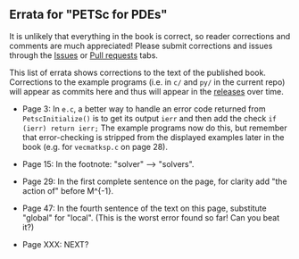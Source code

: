 Errata for "PETSc for PDEs"
---------------------------

It is unlikely that everything in the book is correct, so reader corrections and comments are much appreciated!  Please submit corrections and issues through the [Issues](https://github.com/bueler/p4pdes/issues) or [Pull requests](https://github.com/bueler/p4pdes/pulls) tabs.

This list of errata shows corrections to the text of the published book.  Corrections to the example programs (i.e. in `c/` and `py/` in the current repo) will appear as commits here and thus will appear in the [releases](https://github.com/bueler/p4pdes/releases) over time.

* Page 3: In `e.c`, a better way to handle an error code returned from `PetscInitialize()` is to get its output `ierr` and then add the check `if (ierr) return ierr;`  The example programs now do this, but remember that error-checking is stripped from the displayed examples later in the book (e.g. for `vecmatksp.c` on page 28).

* Page 15: In the footnote: "solver" --> "solvers".

* Page 29: In the first complete sentence on the page, for clarity add "the action of" before M^{-1}.

* Page 47: In the fourth sentence of the text on this page, substitute "global" for "local".  (This is the worst error found so far!  Can you beat it?)

* Page XXX: NEXT?

